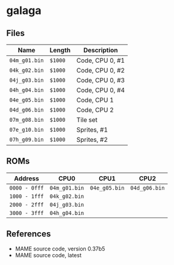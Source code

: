 # galaga

## Files

| Name | Length | Description |
|-|-|-|
| `04m_g01.bin` | `$1000` | Code, CPU 0, #1
| `04k_g02.bin` | `$1000` | Code, CPU 0, #2
| `04j_g03.bin` | `$1000` | Code, CPU 0, #3
| `04h_g04.bin` | `$1000` | Code, CPU 0, #4
| `04e_g05.bin` | `$1000` | Code, CPU 1
| `04d_g06.bin` | `$1000` | Code, CPU 2
| `07m_g08.bin` | `$1000` | Tile set
| `07e_g10.bin` | `$1000` | Sprites, #1
| `07h_g09.bin` | `$1000` | Sprites, #2

## ROMs

| Address | CPU0 | CPU1 | CPU2 |
|-|-|-|-|
| `0000 - 0fff` | `04m_g01.bin` | `04e_g05.bin` | `04d_g06.bin` |
| `1000 - 1fff` | `04k_g02.bin` | | |
| `2000 - 2fff` | `04j_g03.bin` | | |
| `3000 - 3fff` | `04h_g04.bin` | | |

## References

- MAME source code, version 0.37b5
- MAME source code, latest
